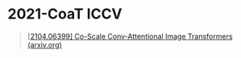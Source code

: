 # 2021-CoaT ICCV

> [[2104.06399\] Co-Scale Conv-Attentional Image Transformers (arxiv.org)](https://arxiv.org/abs/2104.06399)